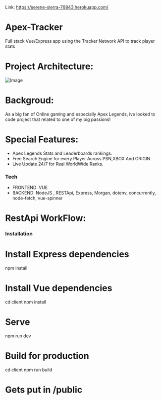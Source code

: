 Link: https://serene-sierra-76843.herokuapp.com/

# Apex-Tracker

Full stack Vue/Express app using the Tracker Network API to track player stats


# Project Architecture:

![Image](public/images/POWERPNT_drtZEHNlCJ.png)
  
# Backgroud:
As a big fan of Online gaming and especially Apex Legends, ive looked to code project that related to one of my big passions!

# Special Features:
  - Apex Legends Stats and Leaderboards rankings.
  - Free Search Engine for every Player Across PSN,XBOX And ORIGIN.
  - Live Update 24/7 for Real WorldWide Ranks.
  
### Tech

* FRONTEND: VUE
* BACKEND: NodeJS , RESTApi, Express, Morgan, dotenv, concurrently, node-fetch, vue-spinner




# RestApi WorkFlow:


### Installation

# Install Express dependencies
npm install

# Install Vue dependencies
cd client
npm install

# Serve
npm run dev

# Build for production
cd client
npm run build
# Gets put in /public
